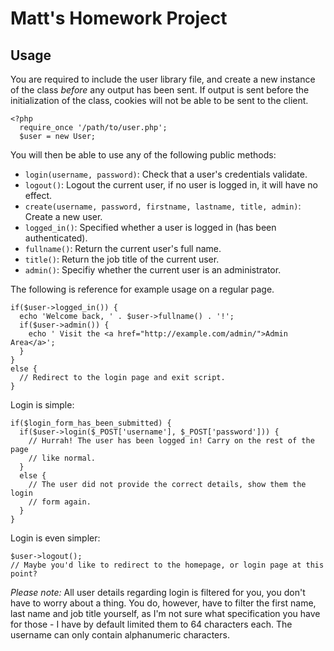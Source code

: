 Matt's Homework Project
=======================

Usage
-----

You are required to include the user library file, and create a new instance of
the class *before* any output has been sent.
If output is sent before the initialization of the class, cookies will not be
able to be sent to the client.

    <?php
      require_once '/path/to/user.php';
      $user = new User;

You will then be able to use any of the following public methods:

 - `login(username, password)`: Check that a user's credentials validate.
 - `logout()`: Logout the current user, if no user is logged in, it will have no effect.
 - `create(username, password, firstname, lastname, title, admin)`: Create a new user.
 - `logged_in()`: Specified whether a user is logged in (has been authenticated).
 - `fullname()`: Return the current user's full name.
 - `title()`: Return the job title of the current user.
 - `admin()`: Specifiy whether the current user is an administrator.

The following is reference for example usage on a regular page.

    if($user->logged_in()) {
      echo 'Welcome back, ' . $user->fullname() . '!';
      if($user->admin()) {
        echo ' Visit the <a href="http://example.com/admin/">Admin Area</a>';
      }
    }
    else {
      // Redirect to the login page and exit script.
    }

Login is simple:

    if($login_form_has_been_submitted) {
      if($user->login($_POST['username'], $_POST['password'])) {
        // Hurrah! The user has been logged in! Carry on the rest of the page
        // like normal.
      }
      else {
        // The user did not provide the correct details, show them the login
        // form again.
      }
    }

Login is even simpler:

    $user->logout();
    // Maybe you'd like to redirect to the homepage, or login page at this point?

*Please note:* All user details regarding login is filtered for you, you don't
have to worry about a thing. You do, however, have to filter the first name,
last name and job title yourself, as I'm not sure what specification you have
for those - I have by default limited them to 64 characters each. The username
can only contain alphanumeric characters.